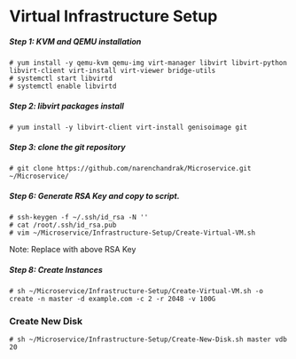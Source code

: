 # Virtual Infrastructure Setup

##### Step 1: KVM and QEMU installation

```shell
# yum install -y qemu-kvm qemu-img virt-manager libvirt libvirt-python libvirt-client virt-install virt-viewer bridge-utils
# systemctl start libvirtd
# systemctl enable libvirtd
```

##### Step 2: libvirt packages install

```shell
# yum install -y libvirt-client virt-install genisoimage git
```

##### Step 3: clone the git repository

```shell
# git clone https://github.com/narenchandrak/Microservice.git ~/Microservice/
```

##### Step 6: Generate RSA Key and copy to script.

```shell
# ssh-keygen -f ~/.ssh/id_rsa -N ''
# cat /root/.ssh/id_rsa.pub
# vim ~/Microservice/Infrastructure-Setup/Create-Virtual-VM.sh
```

Note: Replace with above RSA Key

##### Step 8: Create Instances

```shell
# sh ~/Microservice/Infrastructure-Setup/Create-Virtual-VM.sh -o create -n master -d example.com -c 2 -r 2048 -v 100G
```

### Create New Disk

```shell
# sh ~/Microservice/Infrastructure-Setup/Create-New-Disk.sh master vdb 20
```
